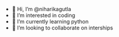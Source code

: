 - 👋 Hi, I’m @niharikagutla
- 👀 I’m interested in coding
- 🌱 I’m currently learning python
- 💞️ I’m looking to collaborate on interships

<!---
niharikagutla/niharikagutla is a ✨ special ✨ repository because its `README.md` (this file) appears on your GitHub profile.
You can click the Preview link to take a look at your changes.
--->
